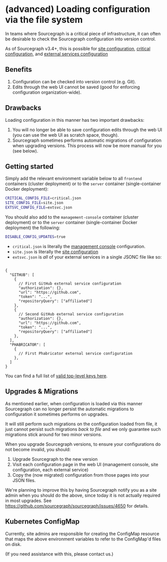 # (advanced) Loading configuration via the file system

In teams where Sourcegraph is a critical piece of infrastructure, it can often be desirable to check the Sourcegraph configuration into version control.

As of Sourcegraph v3.4+, this is possible for [site configuration](site_config.md), [critical configuration](critical_config.md), and [external services configuration](../external_service/index.md)

## Benefits

1. Configuration can be checked into version control (e.g. Git).
2. Edits through the web UI cannot be saved (good for enforcing configuration organization-wide).

## Drawbacks

Loading configuration in this manner has two important drawbacks:

1. You will no longer be able to save configuration edits through the web UI (you can use the web UI as scratch space, though).
2. Sourcegraph sometimes performs automatic migrations of configuration when upgrading versions. This process will now be more manual for you (see below).

## Getting started

Simply add the relevant environment variable below to all `frontend` containers (cluster deployment) or to the `server` container (single-container Docker deployment):

```sh
CRITICAL_CONFIG_FILE=critical.json
SITE_CONFIG_FILE=site.json
EXTSVC_CONFIG_FILE=extsvc.json
```

You should also add to the `management-console` container (cluster deployment) or to the `server` container (single-container Docker deployment) the following:

```sh
DISABLE_CONFIG_UPDATES=true
```

- `critical.json` is literally the [management console](../management_console.md) configuration.
- `site.json` is literally the [site configuration](site_config.md)
- `extsvc.json` is _all_ of your external services in a single JSONC file like so:

```jsonc

{
  "GITHUB": [
    {
      // First GitHub external service configuration
      "authorization": {},
      "url": "https://github.com",
      "token": "...",
      "repositoryQuery": ["affiliated"]
    },
    {
      // Second GitHub external service configuration
      "authorization": {},
      "url": "https://github.com",
      "token": "...",
      "repositoryQuery": ["affiliated"]
    },
  ],
  "PHABRICATOR": [
    {
      // First Phabricator external service configuration
    },
  ]
}
```

You can find a full list of [valid top-level keys here](https://sourcegraph.com/github.com/sourcegraph/sourcegraph@b7ebb9024e3a95109fdedfb8057795b9a7c638bc/-/blob/cmd/frontend/graphqlbackend/schema.graphql#L1104-1110).

## Upgrades & Migrations

As mentioned earlier, when configuration is loaded via this manner Sourcegraph can no longer persist the automatic migrations to configuration it sometimes performs on upgrades.

It will still perform such migrations on the configuration loaded from file, it just cannot persist such migrations _back to file_ and we only guarantee such migrations stick around for two minor versions.

When you upgrade Sourcegraph versions, to ensure your configurations do not become invalid, you should:

1. Upgrade Sourcegraph to the new version
2. Visit each configuration page in the web UI (management console, site configuration, each external service)
3. Copy the (now migrated) configuration from those pages into your JSON files.

We're planning to improve this by having Sourcegraph notify you as a site admin when you should do the above, since today it is not actually required in most upgrades. See https://github.com/sourcegraph/sourcegraph/issues/4650 for details.

## Kubernetes ConfigMap

Currently, site admins are responsible for creating the ConfigMap resource that maps the above environment variables to refer to the ConfigMap'd files on disk.

(If you need assistance with this, please contact us.)
